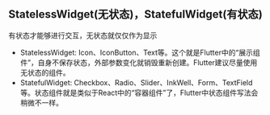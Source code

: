 ## StatelessWidget(无状态)，StatefulWidget(有状态)

有状态才能够进行交互，无状态就仅仅作为显示

* StatelessWidget: Icon、IconButton、Text等。这个就是Flutter中的“展示组件”，自身不保存状态，外部参数变化就销毁重新创建。Flutter建议尽量使用无状态的组件。
* StatefulWidget: Checkbox、Radio、Slider、InkWell、Form、TextField等。状态组件就是类似于React中的“容器组件”了，Flutter中状态组件写法会稍微不一样。
